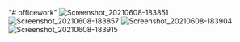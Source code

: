 "# officework" 
![Screenshot_20210608-183851](https://user-images.githubusercontent.com/84503089/121192346-7b068900-c88a-11eb-86ce-6887be26c618.png)
![Screenshot_20210608-183857](https://user-images.githubusercontent.com/84503089/121192355-7c37b600-c88a-11eb-8447-534a0b0cbd49.png)
![Screenshot_20210608-183904](https://user-images.githubusercontent.com/84503089/121192360-7e017980-c88a-11eb-8a36-41ea9b72fa24.png)
![Screenshot_20210608-183915](https://user-images.githubusercontent.com/84503089/121192365-81950080-c88a-11eb-8fdc-759e3b7f660c.png)


